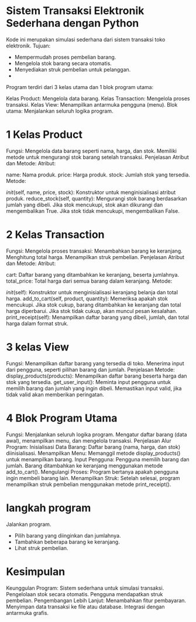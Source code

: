 # Sistem Transaksi Elektronik Sederhana dengan Python
Kode ini merupakan simulasi sederhana dari sistem transaksi toko elektronik.
Tujuan:
- Mempermudah proses pembelian barang.
- Mengelola stok barang secara otomatis.
- Menyediakan struk pembelian untuk pelanggan.
- 
Program terdiri dari 3 kelas utama dan 1 blok program utama:

Kelas Product: Mengelola data barang.
Kelas Transaction: Mengelola proses transaksi.
Kelas View: Menampilkan antarmuka pengguna (menu).
Blok utama: Menjalankan seluruh logika program.

# 1 Kelas Product
Fungsi:
Mengelola data barang seperti nama, harga, dan stok.
Memiliki metode untuk mengurangi stok barang setelah transaksi.
Penjelasan Atribut dan Metode:
Atribut:

name: Nama produk.
price: Harga produk.
stock: Jumlah stok yang tersedia.
Metode:

_init_(self, name, price, stock): Konstruktor untuk menginisialisasi atribut produk.
reduce_stock(self, quantity):
Mengurangi stok barang berdasarkan jumlah yang dibeli.
Jika stok mencukupi, stok akan dikurangi dan mengembalikan True.
Jika stok tidak mencukupi, mengembalikan False.

# 2 Kelas Transaction
Fungsi:
Mengelola proses transaksi:
Menambahkan barang ke keranjang.
Menghitung total harga.
Menampilkan struk pembelian.
Penjelasan Atribut dan Metode:
Atribut:

cart: Daftar barang yang ditambahkan ke keranjang, beserta jumlahnya.
total_price: Total harga dari semua barang dalam keranjang.
Metode:

_init_(self): Konstruktor untuk menginisialisasi keranjang belanja dan total harga.
add_to_cart(self, product, quantity):
Memeriksa apakah stok mencukupi.
Jika stok cukup, barang ditambahkan ke keranjang dan total harga diperbarui.
Jika stok tidak cukup, akan muncul pesan kesalahan.
print_receipt(self):
Menampilkan daftar barang yang dibeli, jumlah, dan total harga dalam format struk.

# 3 kelas View
Fungsi:
Menampilkan daftar barang yang tersedia di toko.
Menerima input dari pengguna, seperti pilihan barang dan jumlah.
Penjelasan Metode:
display_products(products):
Menampilkan daftar barang beserta harga dan stok yang tersedia.
get_user_input():
Meminta input pengguna untuk memilih barang dan jumlah yang ingin dibeli.
Memastikan input valid, jika tidak valid akan memberikan peringatan.

# 4  Blok Program Utama
Fungsi:
Menjalankan seluruh logika program.
Mengatur daftar barang (data awal), menampilkan menu, dan mengelola transaksi.
Penjelasan Alur Program:
Inisialisasi Data Barang:
Daftar barang (nama, harga, dan stok) diinisialisasi.
Menampilkan Menu:
Memanggil metode display_products() untuk menampilkan barang.
Input Pengguna:
Pengguna memilih barang dan jumlah.
Barang ditambahkan ke keranjang menggunakan metode add_to_cart().
Mengulangi Proses:
Program bertanya apakah pengguna ingin membeli barang lain.
Menampilkan Struk:
Setelah selesai, program menampilkan struk pembelian menggunakan metode print_receipt().

# langkah program
Jalankan program.
- Pilih barang yang diinginkan dan jumlahnya.
- Tambahkan beberapa barang ke keranjang.
- Lihat struk pembelian.

#  Kesimpulan
Keunggulan Program:
Sistem sederhana untuk simulasi transaksi.
Pengelolaan stok secara otomatis.
Pengguna mendapatkan struk pembelian.
Pengembangan Lebih Lanjut:
Menambahkan fitur pembayaran.
Menyimpan data transaksi ke file atau database.
Integrasi dengan antarmuka grafis.
